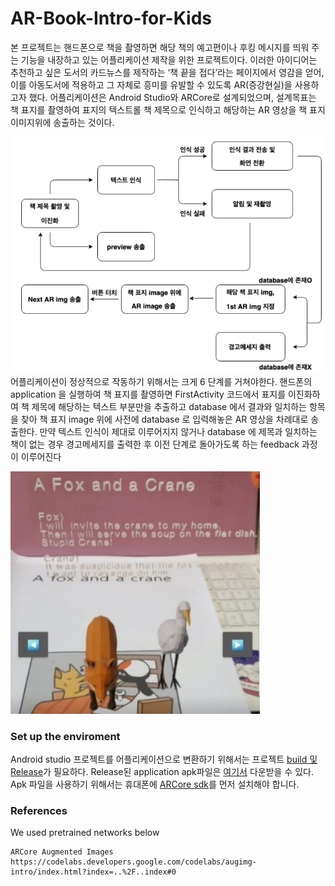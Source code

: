 # AR-Book-Intro-for-Kids


본 프로젝트는 핸드폰으로 책을 촬영하면 해당 책의 예고편이나 후킹 메시지를 띄워 주는 기능을 내장하고 있는 어플리케이션 제작을 위한 프로젝트이다. 이러한 아이디어는 추천하고 싶은 도서의 카드뉴스를 제작하는 ‘책 끝을 접다’라는 페이지에서 영감을 얻어, 이를 아동도서에 적용하고 그 자체로 흥미를 유발할 수 있도록 AR(증강현실)을 사용하고자 했다. 어플리케이션은 Android Studio와 ARCore로 설계되었으며, 설계목표는 책 표지를 촬영하여 표지의 텍스트롤 책 제목으로 인식하고 해당하는 AR 영상을 책 표지 이미지위에 송출하는 것이다.

![Flowchart](./flowchart.png)
어플리케이션이 정상적으로 작동하기 위해서는 크게 6 단계를 거쳐야한다. 핸드폰의 application 을 실행하여 책 표지를 촬영하면 FirstActivity 코드에서 표지를 이진화하여 책
제목에 해당하는 텍스트 부분만을 추출하고 database 에서 결과와 일치하는 항목을 찾아 책 표지 image 위에 사전에 database 로 입력해놓은 AR 영상을 차례대로 송출한다. 만약 텍스트
인식이 제대로 이루어지지 않거나 database 에 제목과 일치하는 책이 없는 경우 경고메세지를 출력한 후 이전 단계로 돌아가도록 하는 feedback 과정이 이루어진다

![Result](./Result.jpg)

### Set up the enviroment
Android studio 프로젝트를 어플리케이션으로 변환하기 위해서는 프로젝트 [build 및 Release](https://developer.android.com/studio/run?hl=ko)가 필요하다.
Release된 application apk파일은 [여기서](https://drive.google.com/file/d/10Wl7Zqgn_CkN_GZkeBubOKhIzmBS2iKl/view?usp=sharing) 다운받을 수 있다.
Apk 파일을 사용하기 위해서는 휴대폰에 [ARCore sdk](https://github.com/google-ar/arcore-android-sdk/releases)를 먼저 설치해야 합니다. 

### References
We used pretrained networks below

```
ARCore Augmented Images https://codelabs.developers.google.com/codelabs/augimg-intro/index.html?index=..%2F..index#0
```
